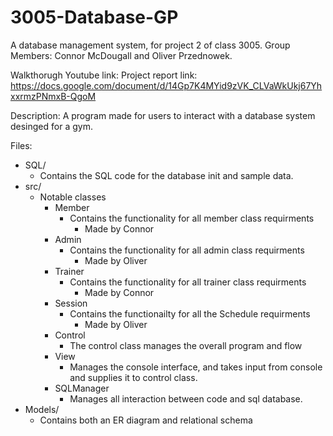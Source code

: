 # 3005-Database-GP
A database management system, for project 2 of class 3005.
Group Members: Connor McDougall and Oliver Przednowek.

Walkthorugh Youtube link: 
Project report link: https://docs.google.com/document/d/14Gp7K4MYid9zVK_CLVaWkUkj67YhxxrmzPNmxB-QgoM

Description:
  A program made for users to interact with a database system desinged for a gym. 


Files:

  - SQL/ 
      - Contains the SQL code for the database init and sample data. 
  - src/ 
      - Notable classes
        - Member 
          - Contains the functionality for all member class requirments
             - Made by Connor
        - Admin
           - Contains the functionality for all admin class requirments
             - Made by Oliver
        - Trainer
           - Contains the functionality for all trainer class requirments
             - Made by Connor
        - Session
          - Contains the functionailty for all the Schedule requirments
             - Made by Oliver
        - Control
          - The control class manages the overall program and flow
        - View
          - Manages the console interface, and takes input from console and supplies it to control class.
        - SQLManager
          - Manages all interaction between code and sql database.
  - Models/
     - Contains both an ER diagram and relational schema  
      
      
